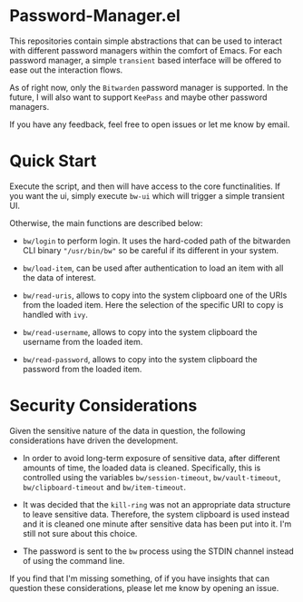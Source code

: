 # Password-Manager.el

This repositories contain simple abstractions that can be used to
interact with different password managers within the comfort of
Emacs. For each password manager, a simple `transient` based interface
will be offered to ease out the interaction flows.

As of right now, only the `Bitwarden` password manager is
supported. In the future, I will also want to support `KeePass` and
maybe other password managers.

If you have any feedback, feel free to open issues or let me know by
email.

# Quick Start

Execute the script, and then will have access to the core
functinalities. If you want the ui, simply execute `bw-ui` which will
trigger a simple transient UI.

Otherwise, the main functions are described below:

- `bw/login` to perform login. It uses the hard-coded path of the bitwarden CLI binary
  `"/usr/bin/bw"` so be careful if its different in your system.
  
- `bw/load-item`, can be used after authentication to load an item
  with all the data of interest.
  
- `bw/read-uris`, allows to copy into the system clipboard one of the
  URIs from the loaded item. Here the selection of the specific URI to
  copy is handled with `ivy`.
  
- `bw/read-username`, allows to copy into the system clipboard the
  username from the loaded item.
  
- `bw/read-password`, allows to copy into the system clipboard the
  password from the loaded item.
  
# Security Considerations

Given the sensitive nature of the data in question, the following
considerations have driven the development.

- In order to avoid long-term exposure of sensitive data, after
  different amounts of time, the loaded data is cleaned. Specifically,
  this is controlled using the variables `bw/session-timeout`,
  `bw/vault-timeout`, `bw/clipboard-timeout` and `bw/item-timeout`.
  
- It was decided that the `kill-ring` was not an appropriate data
  structure to leave sensitive data. Therefore, the system clipboard
  is used instead and it is cleaned one minute after sensitive data
  has been put into it. I'm still not sure about this choice.
  
- The password is sent to the `bw` process using the STDIN channel
  instead of using the command line.

If you find that I'm missing something, of if you have insights that
can question these considerations, please let me know by opening an
issue.
